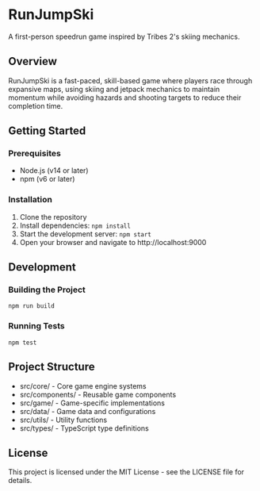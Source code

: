 # RunJumpSki

A first-person speedrun game inspired by Tribes 2's skiing mechanics.

## Overview

RunJumpSki is a fast-paced, skill-based game where players race through expansive maps, using skiing and jetpack mechanics to maintain momentum while avoiding hazards and shooting targets to reduce their completion time.

## Getting Started

### Prerequisites

- Node.js (v14 or later)
- npm (v6 or later)

### Installation

1. Clone the repository
2. Install dependencies:
   `
   npm install
   `
3. Start the development server:
   `
   npm start
   `
4. Open your browser and navigate to http://localhost:9000

## Development

### Building the Project

`
npm run build
`

### Running Tests

`
npm test
`

## Project Structure

- src/core/ - Core game engine systems
- src/components/ - Reusable game components
- src/game/ - Game-specific implementations
- src/data/ - Game data and configurations
- src/utils/ - Utility functions
- src/types/ - TypeScript type definitions

## License

This project is licensed under the MIT License - see the LICENSE file for details.
